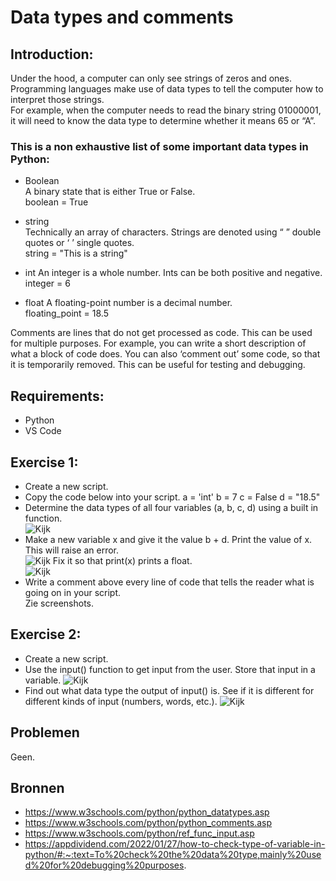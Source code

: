 # Data types and comments

## Introduction:  
Under the hood, a computer can only see strings of zeros and ones. Programming languages make use of data types to tell the computer how to interpret those strings.  
For example, when the computer needs to read the binary string 01000001, it will need to know the data type to determine whether it means 65 or “A”.  

### This is a non exhaustive list of some important data types in Python: 
- Boolean  
A binary state that is either True or False.  
boolean = True  

- string  
Technically an array of characters. Strings are denoted using “ ” double quotes or ‘ ’ single quotes.  
string = "This is a string"  

- int
An integer is a whole number. Ints can be both positive and negative.  
integer = 6  

- float
A floating-point number is a decimal number.    
floating_point = 18.5  

Comments are lines that do not get processed as code. This can be used for multiple purposes. For example, you can write a short description of what a block of code does. You can also ‘comment out’ some code, so that it is temporarily removed. This can be useful for testing and debugging.  

## Requirements:  
- Python
- VS Code

## Exercise 1:
- Create a new script.
- Copy the code below into your script.
a = 'int'
b = 7
c = False
d = "18.5"
- Determine the data types of all four variables (a, b, c, d) using a built in function.  
![Kijk](https://github.com/techgrounds/cloud-6-repo-Electroybot/blob/main/00_includes/%23%23%20Project%20%23%23/PRG-03/Ex%2001%2001.JPG?raw=true)
- Make a new variable x and give it the value b + d. Print the value of x. This will raise an error.   
![Kijk](https://github.com/techgrounds/cloud-6-repo-Electroybot/blob/main/00_includes/%23%23%20Project%20%23%23/PRG-03/Ex%2001%2002.JPG?raw=true)
Fix it so that print(x) prints a float.  
![Kijk](https://github.com/techgrounds/cloud-6-repo-Electroybot/blob/main/00_includes/%23%23%20Project%20%23%23/PRG-03/Ex%2001%2003.JPG?raw=true)
- Write a comment above every line of code that tells the reader what is going on in your script.  
Zie screenshots.  

## Exercise 2:
- Create a new script.
- Use the input() function to get input from the user. Store that input in a variable.
![Kijk](https://github.com/techgrounds/cloud-6-repo-Electroybot/blob/main/00_includes/%23%23%20Project%20%23%23/PRG-03/Ex%2002%2001.JPG?raw=true)  
- Find out what data type the output of input() is. See if it is different for different kinds of input (numbers, words, etc.).
![Kijk](https://github.com/techgrounds/cloud-6-repo-Electroybot/blob/main/00_includes/%23%23%20Project%20%23%23/PRG-03/Ex%2002%2002.JPG?raw=true)

## Problemen
Geen. 

## Bronnen
- https://www.w3schools.com/python/python_datatypes.asp
- https://www.w3schools.com/python/python_comments.asp
- https://www.w3schools.com/python/ref_func_input.asp
- https://appdividend.com/2022/01/27/how-to-check-type-of-variable-in-python/#:~:text=To%20check%20the%20data%20type,mainly%20used%20for%20debugging%20purposes.